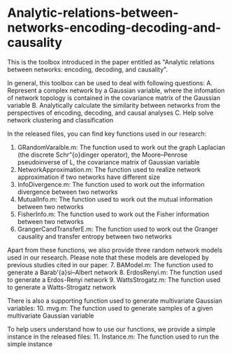 # Analytic-relations-between-networks-encoding-decoding-and-causality
This is the toolbox introduced in the paper entitled as "Analytic relations between networks: encoding, decoding, and causality".

In general, this toolbox can be used to deal with following questions:
A. Represent a complex network by a Gaussian variable, where the infomation of network topology is contained in the covariance matrix of the Gaussian variable
B. Analytically calculate the similarity between networks from the perspectives of encoding, decoding, and causal analyses
C. Help solve network clustering and classification

In the released files, you can find key functions used in our research:
1. GRandomVaraible.m: The function used to work out the graph Laplacian (the discrete Schr\"{o}dinger operator), the Moore–Penrose pseudoinverse of L, the covariance matrix of Gaussian variable
2. NetworkApproximation.m: The function used to realize network approximation if two networks have different size
3. InfoDivergence.m: The function used to work out the information divergence between two networks
4. MutualInfo.m: The function used to work out the mutual information between two networks
5. FisherInfo.m: The function used to work out the Fisher information between two networks
6. GrangerCandTransferE.m: The function used to work out the Granger causality and transfer entropy between two networks

Apart from these functions, we also provide three random network models used in our research. Please note that these models are developed by previous studies cited in our paper.
7. BAModel.m: The function used to generate a Barab\'{a}si–Albert network
8. ErdosRenyi.m: The function used to generate a Erdos-Renyi network
9. WattsStrogatz.m: The function used to generate a Watts-Strogatz network

There is also a supporting function used to generate multivariate Gaussian variables:
10. mvg.m: The function used to generate samples of a given multivariate Gaussian variable

To help users understand how to use our functions, we provide a simple instance in the released files:
11. Instance.m: The function used to run the simple instance
